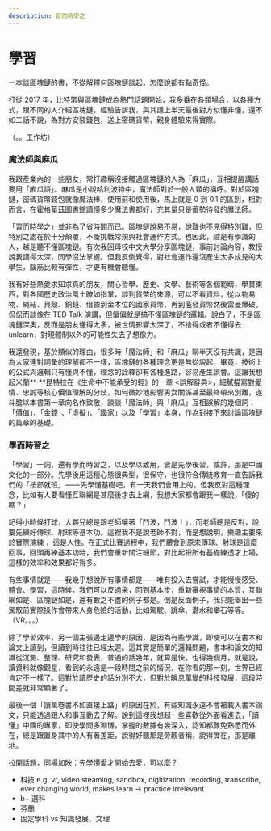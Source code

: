 ```yaml
---
description: 習而時學之
---
```


# 學習

一本談區塊鏈的書，不從解釋何區塊鏈談起，怎麼說都有點奇怪。

打從 2017 年，比特幣與區塊鏈成為熱門話題開始，我多番在各類場合，以各種方式，跟不同的人介紹區塊鏈。經驗告訴我，與其講上半天最後對方似懂非懂，還不如二話不說，為對方安裝錢包，送上密碼貨幣，親身體驗來得實際。

（。。工作坊）

### 魔法師與麻瓜

我跟產業內的一些朋友，常打趣稱沒接觸過區塊鏈的人為「麻瓜」，互相提醒講話要用「麻瓜語」。麻瓜是小說哈利波特中，魔法師對於一般人類的稱呼。對於區塊鏈，密碼貨幣錢包就像魔法棒，使用前和使用後，馬上就是 0 到 0.1 的區別，相對而言，在霍格華茲圖書館讀懂多少魔法書都好，充其量只是蓄勢待發的魔法師。

「習而時學之」並非為了省時間而已。區塊鏈說易不易，說難也不見得特別難，但特別之處在於十分顛覆，不斷挑戰常規與社會運作方式。也因此，越是有學識的人，越是聽不懂區塊鏈。有次我回母校中文大學分享區塊鏈，事前討論內容，教授說我講得太深，同學沒法掌握。但我反倒覺得，對社會運作還沒產生太多成見的大學生，腦筋比較有彈性，才更有機會聽懂。

我有好些熱愛求知求真的朋友，關心哲學、歷史、文學、藝術等各個範疇，學貫東西，對各國歷史政治風土瞭如指掌，談到貨幣的來源，可以不看資料，從以物易物、繩結、貝殼、銅錢、借據到金本位的國家貨幣，再到濫發貨幣然後雷曼爆破，侃侃而談像在 TED Talk 演講，但偏偏就是搞不懂區塊鏈的邏輯。說白了，不是區塊鏈深奧，反而是朋友懂得太多，被世情影響太深了，不捨得或者不懂得去 unlearn，對現體制以外的可能性失去了想像力。

我還發現，基於類似的理由，很多時「魔法師」和「麻瓜」聊半天沒有共識，是因為大家連對詞彙的理解都不一樣，區塊鏈的各種理念更是無從說起，畢竟，技術上的公式與邏輯只有懂與不懂，理念的詮釋卻有各種進路，容易產生誤會。這讓我想起米蘭**‧**昆特拉在《生命中不能承受的輕》的一章 &lt;誤解辭典&gt;，細膩描寫對愛情、忠誠等核心價值理解的分歧，如何微妙地影響男女關係甚至最終帶來別離，遂斗膽以本書第一章向名作致敬，談談「魔法師」與「麻瓜」互相誤解的幾個詞：「價值」、「金錢」、「虛擬」、「國家」以及「學習」本身，作為對接下來討論區塊鏈的篇章的基礎。

### 學而時習之

「學習」一詞，還有學而時習之，以及學以致用，皆是先學後習，或許，那是中國文化的一部分。先學後用這種心態很典型，很保守，也很符合傳統教育一直告訴我們的「按部就班」 —— 先學懂基礎吧，有一天我們會用上的。但我反對這種理念，比如有人要看懂互聯網是甚麼後才去上網，我想大家都會跟我一樣說，「傻的嗎？」

記得小時候打球，大夥兒總是跟老師嚷著「鬥波，鬥波！」，而老師總是反對，說要先練好傳球、射球等基本功。這裡我不是說老師不對，而是想說明，樂趣主要來於實際演練 ，這是人性。在正式比賽過程中，我們體會到原來傳球、射球是這麼回事，回頭再練基本功時，我們會重新關注細節，對比起把所有基礎練透才上場，這樣的效率和效果都好得多。

有些事情就是——我幾乎想說所有事情都是——唯有投入去嘗試，才能慢慢感受、體會、學習，這時候，我們可以反過來，回到基本步，重新審視事情的本質，互聯網如是、區塊鏈如是，還有數之不盡的例子都是。倒是反面例子，我只能舉出一些駕馭前實際操作會帶來人身危險的活動，比如駕駛、跳傘、潛水和攀石等等。 （VR。。。）

除了學習效率，另一個主張邊走邊學的原因，是因為有些學識，即使可以在書本和論文上讀到，但讀到時往往已經太遲。這其實是簡單的邏輯問題，書本和論文的知識從沉澱、整理、研究和發表，普通的話幾年，就算是快，也得幾個月，就是說，讀資料就像觀星，看到的永遠是一段時間之前的情況，在你看的那一刻，世界已經肯定不一樣了。這對於讀歷史的話分別不大，但對於瞬息萬變的科技發展，這段時間差就非常顯著了。

最後一個「讀萬卷書不如直接上路」的原因在於，有些知識永遠不會被載入書本論文，只能透過跟人和事互動去了解。說到這裡我想起一些喜歡從外面看進去，「讀懂」中國的專家，即使學問多淵博，掌握的數據有幾深入，認知都難免熟悉而外在，總是跟置身其中的人有著差距，說得好聽那是旁觀者稱，說得實在，那是離地。

拉開話題，同場加映：先學懂愛才開始去愛，可以麼？

* 科技 e.g. vr, video steaming, sandbox, digitization, recording, transcribe, ever changing world, makes learn -&gt; practice irrelevant
* b+ 選科
* 芬蘭
* 固定學科 vs 知識發展、文理

